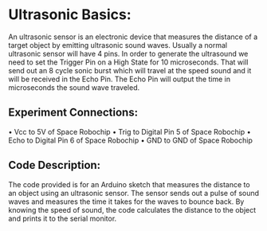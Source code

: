 # Ultrasonic Basics:

An ultrasonic sensor is an electronic device that measures the distance of a target object by emitting ultrasonic sound waves. Usually a normal ultrasonic sensor will have 4 pins.
In order to generate the ultrasound we need to set the Trigger Pin on a High State for 10 microseconds.
That will send out an 8 cycle sonic burst which will travel at the speed sound and it will be received in the Echo Pin. 
The Echo Pin will output the time in microseconds the sound wave traveled.

## Experiment Connections:

• Vcc to 5V of Space Robochip
• Trig to Digital Pin 5 of Space Robochip
• Echo to Digital Pin 6 of Space Robochip
• GND to GND of Space Robochip

## Code Description:

The code provided is for an Arduino sketch that measures the distance to an object using an ultrasonic sensor.
The sensor sends out a pulse of sound waves and measures the time it takes for the waves to bounce back.
By knowing the speed of sound, the code calculates the distance to the object and prints it to the serial monitor.
